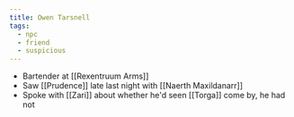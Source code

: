 ```yaml
---
title: Owen Tarsnell
tags:
  - npc
  - friend
  - suspicious
---
```


* Bartender at [[Rexentruum Arms]]
* Saw [[Prudence]] late last night with [[Naerth Maxildanarr]]
* Spoke with [[Zari]] about whether he'd seen [[Torga]] come by, he had not